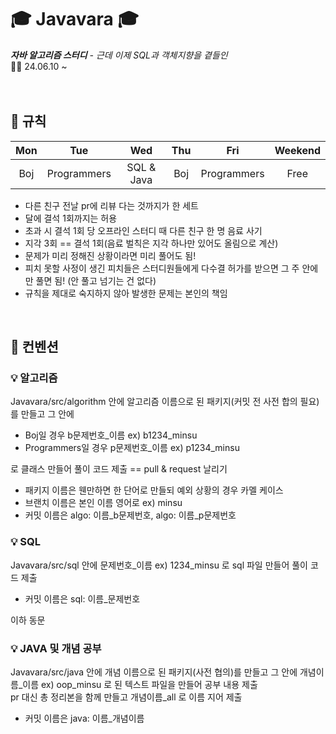 # 🎓 Javavara 🎓
_**자바 알고리즘 스터디** - 근데 이제 SQL과 객체지향을 곁들인_<br>
👩‍💻 24.06.10 ~ <br><br><br>


## 📌 규칙
|Mon|Tue|Wed|Thu|Fri|Weekend|
|:-:|:-:|:-:|:-:|:-:|:-:|
|Boj|Programmers|SQL & Java|Boj|Programmers|Free|

- 다른 친구 전날 pr에 리뷰 다는 것까지가 한 세트
- 달에 결석 1회까지는 허용
- 초과 시 결석 1회 당 오프라인 스터디 때 다른 친구 한 명 음료 사기
- 지각 3회 == 결석 1회(음료 벌칙은 지각 하나만 있어도 올림으로 계산)
- 문제가 미리 정해진 상황이라면 미리 풀어도 됨!
- 피치 못할 사정이 생긴 피치들은 스터디원들에게 다수결 허가를 받으면 그 주 안에만 풀면 됨! (안 풀고 넘기는 건 없다)
- 규칙을 제대로 숙지하지 않아 발생한 문제는 본인의 책임
<br>

## 📌 컨벤션
### 💡 알고리즘
Javavara/src/algorithm 안에 알고리즘 이름으로 된 패키지(커밋 전 사전 합의 필요)를 만들고 그 안에
- Boj일 경우 b문제번호_이름 ex) b1234_minsu
- Programmers일 경우 p문제번호_이름 ex) p1234_minsu

로 클래스 만들어 풀이 코드 제출 == pull & request 날리기<br>

- 패키지 이름은 웬만하면 한 단어로 만들되 예외 상황의 경우 카멜 케이스
- 브랜치 이름은 본인 이름 영어로 ex) minsu
- 커밋 이름은 algo: 이름_b문제번호, algo: 이름_p문제번호

### 💡 SQL
Javavara/src/sql 안에 문제번호_이름 ex) 1234_minsu 로 sql 파일 만들어 풀이 코드 제출<br>
- 커밋 이름은 sql: 이름_문제번호
  
이하 동문

### 💡 JAVA 및 개념 공부
Javavara/src/java 안에 개념 이름으로 된 패키지(사전 협의)를 만들고 그 안에 개념이름_이름 ex) oop_minsu 로 된 텍스트 파일을 만들어 공부 내용 제출<br>
pr 대신 총 정리본을 함께 만들고 개념이름_all 로 이름 지어 제출
- 커밋 이름은 java: 이름_개념이름
